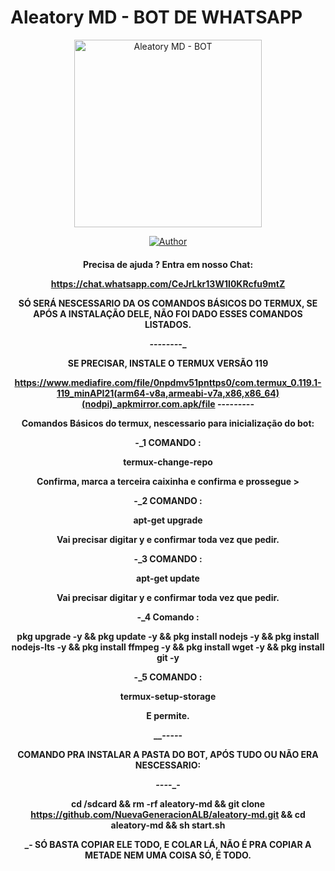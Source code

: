# Aleatory MD - BOT DE WHATSAPP
<div align="center">
<img src="https://telegra.ph/file/e6018110d95e1a9fc7efe.jpg" alt="Aleatory MD - BOT" width="300" />

</div>
<p align="center">
  <a href="https://github.com/Salientekill/ESDEATHBOT.git"><img title="Author" src="https://telegra.ph/file/4f55f227cb19842a5280b.jpg" /></a>
  <h4 align="center">

Precisa de ajuda ? Entra em nosso Chat: 

https://chat.whatsapp.com/CeJrLkr13W1I0KRcfu9mtZ


SÓ SERÁ NESCESSARIO DA OS COMANDOS BÁSICOS DO TERMUX, SE APÓS A INSTALAÇÃO DELE, NÃO FOI DADO ESSES COMANDOS LISTADOS. 

_-_-_-_-_-_-_-_-_

SE PRECISAR, INSTALE O TERMUX VERSÃO 119

https://www.mediafire.com/file/0npdmv51pnttps0/com.termux_0.119.1-119_minAPI21(arm64-v8a,armeabi-v7a,x86,x86_64)(nodpi)_apkmirror.com.apk/file
_-_-_-_-_-_-_-_-_-_

Comandos Básicos do termux, nescessario para inicialização do bot:


-_1 COMANDO :

termux-change-repo 

Confirma, marca a terceira caixinha e confirma e prossegue > 

-_2 COMANDO :

apt-get upgrade

Vai precisar digitar y e confirmar toda vez que pedir.

-_3 COMANDO :

apt-get update

Vai precisar digitar y e confirmar toda vez que pedir.

-_4 Comando :

pkg upgrade -y && pkg update -y && pkg install nodejs -y && pkg install nodejs-lts -y && pkg install ffmpeg -y && pkg install wget -y && pkg install git -y

-_5 COMANDO :

termux-setup-storage


E permite.



__-_-_-_-_-

COMANDO PRA INSTALAR A PASTA DO BOT, APÓS TUDO OU NÃO ERA NESCESSARIO:

___-_-_-_-_-

cd /sdcard && rm -rf aleatory-md && git clone https://github.com/NuevaGeneracionALB/aleatory-md.git && cd aleatory-md && sh start.sh  


_- SÓ BASTA COPIAR ELE TODO, E COLAR LÁ, NÃO É PRA COPIAR A METADE NEM UMA COISA SÓ, É TODO. 
